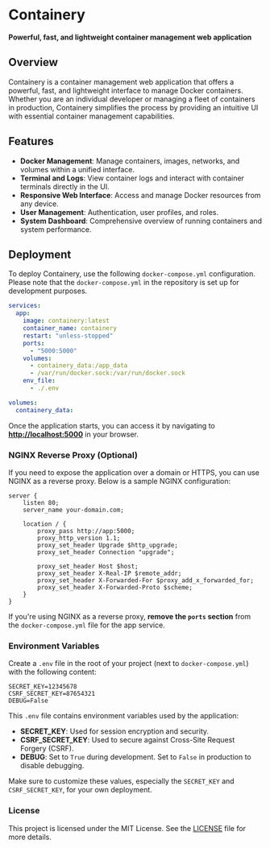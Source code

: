 # Containery

**Powerful, fast, and lightweight container management web application**

## Overview
Containery is a container management web application that offers a powerful, fast, and lightweight interface to manage Docker containers. Whether you are an individual developer or managing a fleet of containers in production, Containery simplifies the process by providing an intuitive UI with essential container management capabilities.

## Features
- **Docker Management**: Manage containers, images, networks, and volumes within a unified interface.
- **Terminal and Logs**: View container logs and interact with container terminals directly in the UI.
- **Responsive Web Interface**: Access and manage Docker resources from any device.
- **User Management**: Authentication, user profiles, and roles.
- **System Dashboard**: Comprehensive overview of running containers and system performance.

## Deployment

To deploy Containery, use the following `docker-compose.yml` configuration. Please note that the `docker-compose.yml` in the repository is set up for development purposes.

```yaml
services:
  app:
    image: containery:latest
    container_name: containery
    restart: "unless-stopped"
    ports:
      - "5000:5000"
    volumes:
      - containery_data:/app_data
      - /var/run/docker.sock:/var/run/docker.sock
    env_file:
      - ./.env

volumes:
  containery_data:
```

Once the application starts, you can access it by navigating to **[http://localhost:5000](http://localhost:5000)** in your browser.

### NGINX Reverse Proxy (Optional)
If you need to expose the application over a domain or HTTPS, you can use NGINX as a reverse proxy. Below is a sample NGINX configuration:

```nginx
server {
    listen 80;
    server_name your-domain.com;

    location / {
        proxy_pass http://app:5000;
        proxy_http_version 1.1;
        proxy_set_header Upgrade $http_upgrade;
        proxy_set_header Connection "upgrade";
        
        proxy_set_header Host $host;
        proxy_set_header X-Real-IP $remote_addr;
        proxy_set_header X-Forwarded-For $proxy_add_x_forwarded_for;
        proxy_set_header X-Forwarded-Proto $scheme;
    }
}
```

If you're using NGINX as a reverse proxy, **remove the `ports` section** from the `docker-compose.yml` file for the app service.

### Environment Variables
Create a `.env` file in the root of your project (next to `docker-compose.yml`) with the following content:

```plaintext
SECRET_KEY=12345678
CSRF_SECRET_KEY=87654321
DEBUG=False
```

This `.env` file contains environment variables used by the application:
- **SECRET_KEY**: Used for session encryption and security.
- **CSRF_SECRET_KEY**: Used to secure against Cross-Site Request Forgery (CSRF).
- **DEBUG**: Set to `True` during development. Set to `False` in production to disable debugging.

Make sure to customize these values, especially the `SECRET_KEY` and `CSRF_SECRET_KEY`, for your own deployment.

### License
This project is licensed under the MIT License. See the [LICENSE](LICENSE) file for more details.
